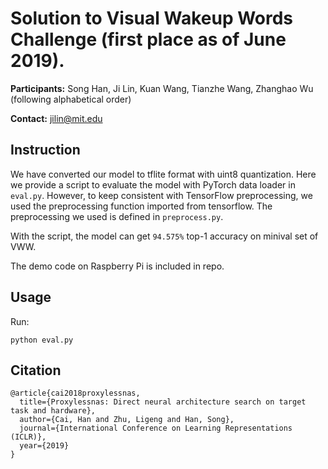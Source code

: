# Solution to Visual Wakeup Words Challenge (first place as of June 2019). 

**Participants:** Song Han, Ji Lin, Kuan Wang, Tianzhe Wang, Zhanghao Wu (following alphabetical order)

**Contact:** jilin@mit.edu

## Instruction

We have converted our model to tflite format with uint8 quantization. Here we provide a script to evaluate the model with PyTorch data loader in `eval.py`. However, to keep consistent with TensorFlow preprocessing, we used the preprocessing function imported from tensorflow. The preprocessing we used is defined in `preprocess.py`.

With the script, the model can get `94.575%` top-1 accuracy on minival set of VWW.

The demo code on Raspberry Pi is included in repo. 



## Usage

Run:

```
python eval.py
```

## Citation
```
@article{cai2018proxylessnas,
  title={Proxylessnas: Direct neural architecture search on target task and hardware},
  author={Cai, Han and Zhu, Ligeng and Han, Song},
  journal={International Conference on Learning Representations (ICLR)},
  year={2019}
}
```
